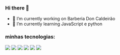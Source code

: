 ### Hi there 👋

- 🔭 I’m currently working on Barberia Don Caldeirão
- 🌱 I’m currently learning  JavaScript e python

### minhas tecnologias:

<div>
 <img src="https://cdn.jsdelivr.net/gh/devicons/devicon/icons/html5/html5-original-wordmark.svg" width."60"/>
 <img src="https://cdn.jsdelivr.net/gh/devicons/devicon/icons/css3/css3-original-wordmark.svg" />
 <img src="https://cdn.jsdelivr.net/gh/devicons/devicon/icons/javascript/javascript-original.svg" />
 <img src="https://cdn.jsdelivr.net/gh/devicons/devicon/icons/python/python-original.svg" />
 <img src="https://cdn.jsdelivr.net/gh/devicons/devicon/icons/git/git-original-wordmark.svg" />
 <img src="https://cdn.jsdelivr.net/gh/devicons/devicon/icons/github/github-original-wordmark.svg" />                                             
</div>

